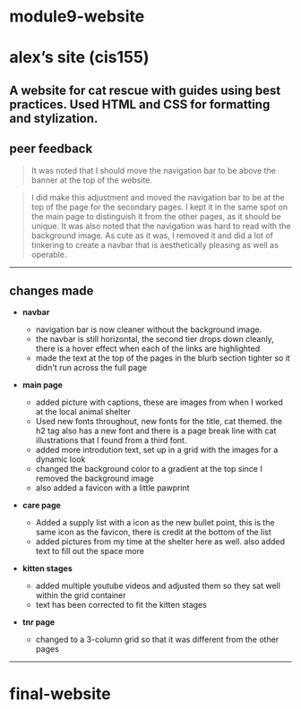 # module9-website
# alex’s site (cis155)

A website for cat rescue with guides using best practices. Used HTML and CSS for formatting and stylization. 
---

## peer feedback

> It was noted that I should move the navigation bar to be above the banner at the top of the website. 

> I did make this adjustment and moved the navigation bar to be at the top of the page for the secondary pages. I kept it in the same spot on the main page to distinguish it from the other pages, as it should be unique. It was also noted that the navigation was hard to read with the background image. As cute as it was, I removed it and did a lot of tinkering to create a navbar that is aesthetically pleasing as well as operable. 

---

## changes made

- **navbar**
  - navigation bar is now cleaner without the background image.
  - the navbar is still horizontal, the second tier drops down cleanly, there is a hover effect when each of the links are highlighted
  - made the text at the top of the pages in the blurb section tighter so it didn't run across the full page

- **main page**
  - added picture with captions, these are images from when I worked at the local animal shelter
  - Used new fonts throughout, new fonts for the title, cat themed. the h2 tag also has a new font and there is a page break line with cat illustrations that I found from a third font.
  - added more introdution text, set up in a grid with the images for a dynamic look
  - changed the background color to a gradient at the top since I removed the background image
  - also added a favicon with a little pawprint

- **care page**
  - Added a supply list with a icon as the new bullet point, this is the same icon as the favicon, there is credit at the bottom of the list
  - added pictures from my time at the shelter here as well. also added text to fill out the space more

- **kitten stages**
  - added multiple youtube videos and adjusted them so they sat well within the grid container
  - text has been corrected to fit the kitten stages

- **tnr page**
  - changed to a 3-column grid so that it was different from the other pages

---
# final-website
